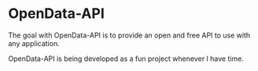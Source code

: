 # OpenData-API

The goal with OpenData-API is to provide an open and free API to use with any application.

OpenData-API is being developed as a fun project whenever I have time.
